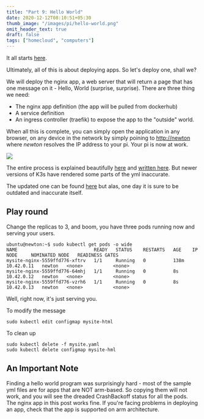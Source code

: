 ```yaml
---
title: "Part 9: Hello World"
date: 2020-12-12T08:10:51+05:30
thumb_image: "/images/pi/hello-world.png"
omit_header_text: true
draft: false
tags: ["homecloud", "computers"]
---
```


It all starts [here](https://en.wikipedia.org/wiki/%22Hello,_World!%22_program). 

Ultimately, all of this is about deploying apps. So let's deploy one, shall we? 

We will deploy the nginx app, a web server that will return a page that has one message on it - Hello, World (surprise, surprise). There are three thing we need:

- The nginx app definition (the app will be pulled from dockerhub)
- A service definition 
- An ingress controller (traefik) to expose the app to the "outside" world.

When all this is complete, you can simply open the application in any browser, on any device in the network by simply poining to [http://newton](http://newton) where *newton* resolves the IP address to your pi. Your pi is now at work.

![](/images/pi/hello-world-3.png)

The entire process is explained beautifully [here](https://www.youtube.com/watch?v=QcC-5fRhsM8) and [written here](https://carpie.net/articles/ingressing-with-k3s). But newer versions of K3s have rendered some parts of the yml inaccurate. 

The updated one can be found [here](https://github.com/devqurious/homecloud/blob/main/yml/mysite-nginx.yml) but alas, one day it is sure to be outdated and inaccurate itself. 


## Play round

Change the replicas to 3, and boom, you have three pods running now and serving your users. 

```
ubuntu@newton:~$ sudo kubectl get pods -o wide
NAME                            READY   STATUS    RESTARTS   AGE    IP           NODE     NOMINATED NODE   READINESS GATES
mysite-nginx-5559ffd776-xftrv   1/1     Running   0          138m   10.42.0.11   newton   <none>           <none>
mysite-nginx-5559ffd776-64mhj   1/1     Running   0          8s     10.42.0.12   newton   <none>           <none>
mysite-nginx-5559ffd776-vzrh6   1/1     Running   0          8s     10.42.0.13   newton   <none>           <none>
```

Well, right now, it's just serving you. 

To modify the message

```
sudo kubectl edit configmap mysite-html
```

To clean up

```
sudo kubectl delete -f mysite.yaml
sudo kubectl delete configmap mysite-hml
```

## An Important Note

Finding a hello world program was surprisingly hard - most of the sample yml files are for apps that are NOT arm-based. So copying them will not work, and you will see the dreaded CrashBackoff status for all the pods. The nginx app in this post works fine. If you're facing problems in deploying an app, check that the app is supported on arm architecture.